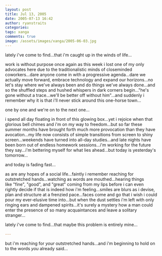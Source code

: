 ```yaml
---
layout: post
title: Jul 13, 2005
date: 2005-07-13 16:42
author: ryanstraits
categories:
tags: xanga
comments: true
image: /assets/images/xanga/2005-06-03.jpg
---
```

lately i've come to find...that i'm caught up in the winds of life...

<!-- break -->

work is without purpose once again as this week i lost one of my only advocates here due to the traditionalistic minds of closeminded coworkers...dare anyone come in with a progressive agenda...dare we actually move forward, embrace technology and expand our horizons...no let's stay where we've always been and do things we've always done...and so the shuffled steps and hushed whispers in dark corners begin..."he's gone without a trace...we'll be better off without him"...and suddenly i remember why it is that i'll never stick around this one-horse town...

one by one and we're on to the next one...

i spend all day floating in front of this glowing box...yet i rejoice when that glorious bell chimes and i'm on my way to freedom...but so far these summer months have brought forth much more provocation than they have avocation...my life now consists of simple transitions from screen to shiny screen...weekends have turned into all-day studies...and late nights have been born out of endless homework sessions...i'm working for the future they say...i'm bettering myself for what lies ahead...but today is yesterday's tomorrow...

and today is fading fast...

as are any hopes of a social life...faintly i remember reaching for outstretched hands...watching as words are mouthed...hearing things like "fine", "good", and "great" coming from my lips before i can even rightly decide if that is indeed how i'm feeling...smiles are blurs as i devise, plan and structure at a frenzied pace...faces come and go that i wish i could pour my ever-elusive time into...but when the dust settles i'm left with only ringing ears and dampened spirits...it's surely a mystery how a man could enter the presence of so many acquaintances and leave a solitary stranger...

lately i've come to find...that maybe this problem is entirely mine...

<span style="color:#cc9966;">---</span>

but i'm reaching for <em>your</em> outstretched hands...and i'm beginning to hold on to the words <em>you</em> already said...
